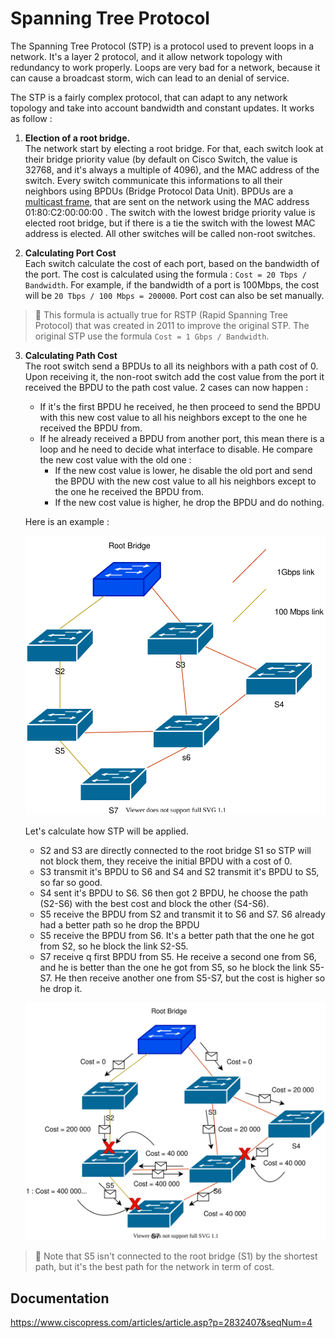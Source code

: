 # Spanning Tree Protocol

The Spanning Tree Protocol (STP) is a protocol used to prevent loops in a network. It's a layer 2 protocol, and it allow network topology with redundancy to work properly. Loops are very bad for a network, because it can cause a broadcast storm, wich can lead to an denial of service.

The STP is a fairly complex protocol, that can adapt to any network topology and take into account bandwidth and constant updates. It works as follow :

1. **Election of a root bridge.** <br>
   The network start by electing a root bridge. For that, each switch look at their bridge priority value (by default on Cisco Switch, the value is 32768, and it's always a multiple of 4096), and the MAC address of the switch.
   Every switch communicate this informations to all their neighbors using BPDUs (Bridge Protocol Data Unit). BPDUs are a [multicast frame](MAC.md/#specials-mac-addresses), that are sent on the network using the MAC address 01:80:C2:00:00:00 . The switch with the lowest bridge priority value is elected root bridge, but if there is a tie the switch with the lowest MAC address is elected. All other switches will be called non-root switches.

2. **Calculating Port Cost** <br>
   Each switch calculate the cost of each port, based on the bandwidth of the port. The cost is calculated using the formula : `Cost = 20 Tbps / Bandwidth`. For example, if the bandwidth of a port is 100Mbps, the cost will be `20 Tbps / 100 Mbps = 200000`. Port cost can also be set manually.

> 📍 This formula is actually true for RSTP (Rapid Spanning Tree Protocol) that was created in 2011 to improve the original STP. The original STP use the formula `Cost = 1 Gbps / Bandwidth`.

3. **Calculating Path Cost** <br>
   The root switch send a BPDUs to all its neighbors with a path cost of 0. Upon receiving it, the non-root switch add the cost value from the port it received the BPDU to the path cost value. 2 cases can now happen :

   - If it's the first BPDU he received, he then proceed to send the BPDU with this new cost value to all his neighbors except to the one he received the BPDU from.
   - If he already received a BPDU from another port, this mean there is a loop and he need to decide what interface to disable. He compare the new cost value with the old one :
     - If the new cost value is lower, he disable the old port and send the BPDU with the new cost value to all his neighbors except to the one he received the BPDU from.
     - If the new cost value is higher, he drop the BPDU and do nothing.

   Here is an example :

   ![](./Ressources/Images/stp-intro-1.svg)

   Let's calculate how STP will be applied.

   - S2 and S3 are directly connected to the root bridge S1 so STP will not block them, they receive the initial BPDU with a cost of 0.
   - S3 transmit it's BPDU to S6 and S4 and S2 transmit it's BPDU to S5, so far so good.
   - S4 sent it's BPDU to S6. S6 then got 2 BPDU, he choose the path (S2-S6) with the best cost and block the other (S4-S6).
   - S5 receive the BPDU from S2 and transmit it to S6 and S7. S6 already had a better path so he drop the BPDU
   - S5 receive the BPDU from S6. It's a better path that the one he got from S2, so he block the link S2-S5.
   - S7 receive q first BPDU from S5. He receive a second one from S6, and he is better than the one he got from S5, so he block the link S5-S7. He then receive another one from S5-S7, but the cost is higher so he drop it.

   ![](./Ressources/Images/stp-intro-2.svg)

> 📍 Note that S5 isn't connected to the root bridge (S1) by the shortest path, but it's the best path for the network in term of cost.

## Documentation

https://www.ciscopress.com/articles/article.asp?p=2832407&seqNum=4
